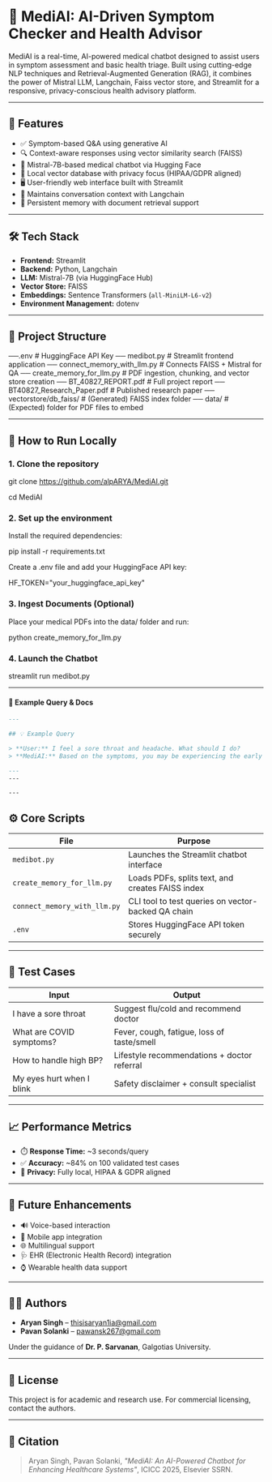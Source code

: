 # 🧠 MediAI: AI-Driven Symptom Checker and Health Advisor

MediAI is a real-time, AI-powered medical chatbot designed to assist users in symptom assessment and basic health triage. Built using cutting-edge NLP techniques and Retrieval-Augmented Generation (RAG), it combines the power of Mistral LLM, Langchain, Faiss vector store, and Streamlit for a responsive, privacy-conscious health advisory platform.

---

## 📌 Features

- ✅ Symptom-based Q&A using generative AI  
- 🔍 Context-aware responses using vector similarity search (FAISS)  
- 🧬 Mistral-7B-based medical chatbot via Hugging Face  
- 🔐 Local vector database with privacy focus (HIPAA/GDPR aligned)  
- 🖥️ User-friendly web interface built with Streamlit  
- 💬 Maintains conversation context with Langchain  
- 📂 Persistent memory with document retrieval support  

---

## 🛠️ Tech Stack

- **Frontend:** Streamlit  
- **Backend:** Python, Langchain  
- **LLM:** Mistral-7B (via HuggingFace Hub)  
- **Vector Store:** FAISS  
- **Embeddings:** Sentence Transformers (`all-MiniLM-L6-v2`)  
- **Environment Management:** dotenv  

---

## 📁 Project Structure

──.env # HuggingFace API Key
── medibot.py # Streamlit frontend application
── connect_memory_with_llm.py # Connects FAISS + Mistral for QA
── create_memory_for_llm.py # PDF ingestion, chunking, and vector store creation
── BT_40827_REPORT.pdf # Full project report
── BT40827_Research_Paper.pdf # Published research paper
── vectorstore/db_faiss/ # (Generated) FAISS index folder
── data/ # (Expected) folder for PDF files to embed

---

## 🚀 How to Run Locally

### 1. Clone the repository

git clone https://github.com/alpARYA/MediAI.git

cd MediAI

### 2.  Set up the environment
Install the required dependencies:

pip install -r requirements.txt

Create a .env file and add your HuggingFace API key:

HF_TOKEN="your_huggingface_api_key"

### 3. Ingest Documents (Optional)
Place your medical PDFs into the data/ folder and run:

python create_memory_for_llm.py

### 4. Launch the Chatbot

streamlit run medibot.py

---

#### 🔹 Example Query & Docs
```markdown
---

## 💡 Example Query

> **User:** I feel a sore throat and headache. What should I do?  
> **MediAI:** Based on the symptoms, you may be experiencing the early stages of a viral infection such as a cold or flu. It is advisable to rest, stay hydrated, and consult a healthcare provider if symptoms persist.

---
---

---
```

## ⚙️ Core Scripts

| File | Purpose |
|------|---------|
| `medibot.py` | Launches the Streamlit chatbot interface |
| `create_memory_for_llm.py` | Loads PDFs, splits text, and creates FAISS index |
| `connect_memory_with_llm.py` | CLI tool to test queries on vector-backed QA chain |
| `.env` | Stores HuggingFace API token securely |

---

## 🧪 Test Cases

| Input | Output |
|-------|--------|
| I have a sore throat | Suggest flu/cold and recommend doctor |
| What are COVID symptoms? | Fever, cough, fatigue, loss of taste/smell |
| How to handle high BP? | Lifestyle recommendations + doctor referral |
| My eyes hurt when I blink | Safety disclaimer + consult specialist |

---

## 📈 Performance Metrics

- ⏱️ **Response Time:** ~3 seconds/query  
- ✅ **Accuracy:** ~84% on 100 validated test cases  
- 🔐 **Privacy:** Fully local, HIPAA & GDPR aligned  

---

## 🧭 Future Enhancements

- 🔊 Voice-based interaction  
- 📱 Mobile app integration  
- 🌐 Multilingual support  
- 🩺 EHR (Electronic Health Record) integration  
- ⌚ Wearable health data support  

---

## 👨‍💻 Authors

- **Aryan Singh** – [thisisaryan1ia@gmail.com](mailto:thisisaryan1ia@gmail.com)  
- **Pavan Solanki** – [pawansk267@gmail.com](mailto:pawansk267@gmail.com)  

Under the guidance of **Dr. P. Sarvanan**, Galgotias University.

---

## 📝 License

This project is for academic and research use. For commercial licensing, contact the authors.

---

## 📎 Citation

> Aryan Singh, Pavan Solanki, *"MediAI: An AI-Powered Chatbot for Enhancing Healthcare Systems"*, ICICC 2025, Elsevier SSRN.


